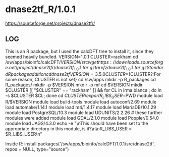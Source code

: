 dnase2tf_R/1.0.1
========================

<https://sourceforge.net/projects/dnase2tfr/>

LOG
---
This is an R package, but I used the calcDFT tree to install it, since they seemed heavily bundled.
    VERSION=1.0.1
    CLUSTER=rackham
    cd /sw/apps/bioinfo/calcDFT/$VERSION/src
    wget https://downloads.sourceforge.net/project/dnase2tfr/dnase2tf_1.0.1.tar.gz
    tar xfz dnase2tf_1.0.1.tar.gz
Standard R package addition
    cd dnase2tf
    VERSION=3.5.0
    CLUSTER=${CLUSTER?:For some reason, CLUSTER is not set}
    cd /sw/apps
    mkdir -p R_packages
    cd R_packages/
    mkdir -p $VERSION
    mkdir -p mf
    cd $VERSION
    mkdir $CLUSTER
    [[ "$CLUSTER" == "rackham" ]] && for CL in irma bianca ; do ln -s $CLUSTER $CL; done
    cd $CLUSTER/
    export R_LIBS_USER=$PWD
    module load R/$VERSION
    module load build-tools
    module load autoconf/2.69
    module load automake/1.14.1
    module load m4/1.4.17
    module load MariaDB/10.1.29
    module load PostgreSQL/10.3
    module load UDUNITS/2.2.26  # these further modules were added
    module load GDAL/2.1.0
    module load Poppler/0.54.0
    module load JAGS/4.3.0
    echo -e "\nThis should have been set to the appropriate directory in this module, is it?\n\nR_LIBS_USER = $R_LIBS_USER\n"

Inside R:
    install.packages('/sw/apps/bioinfo/calcDFT/1.0.1/src/dnase2tf', repos = NULL, type="source")
